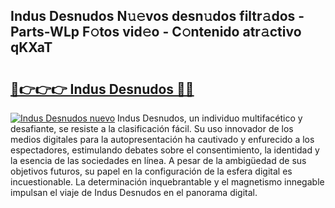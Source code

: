 ## Indus Desnudos N𝚞𝚎vos desn𝚞dos filtr𝚊dos - Parts-WLp F𝚘tos vid𝚎o - C𝚘ntenido atr𝚊ctivo qKXaT

# <h2><a href="http://mbdlde.tromn.icu/?c=Indus+Desnudos">🔗👉👉👉 Indus Desnudos 🔗🔗</a></h2>

[![Indus Desnudos nuevo](https://i.imgur.com/pEAQMta.gif)](http://mbdlde.tromn.icu/?c=Indus+Desnudos)
Indus Desnudos, un individuo multifacético y desafiante, se resiste a la clasificación fácil. Su uso innovador de los medios digitales para la autopresentación ha cautivado y enfurecido a los espectadores, estimulando debates sobre el consentimiento, la identidad y la esencia de las sociedades en línea. A pesar de la ambigüedad de sus objetivos futuros, su papel en la configuración de la esfera digital es incuestionable. La determinación inquebrantable y el magnetismo innegable impulsan el viaje de Indus Desnudos en el panorama digital.
